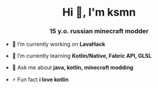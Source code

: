 <h1 align="center">Hi 👋, I'm ksmn</h1>
<h3 align="center">15 y.o. russian minecraft modder</h3>

- 🔭 I’m currently working on **LavaHack**

- 🌱 I’m currently learning **Kotlin/Native, Fabric API, GLSL**

- 💬 Ask me about **java, kotlin, minecraft modding**

- ⚡ Fun fact **i love kotlin**
